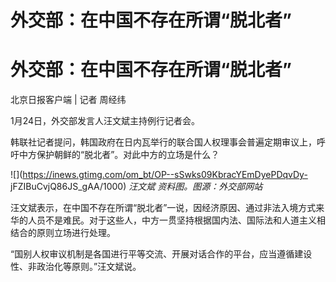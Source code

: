 # 外交部：在中国不存在所谓“脱北者”

# 外交部：在中国不存在所谓“脱北者”

北京日报客户端 | 记者 周经纬

1月24日，外交部发言人汪文斌主持例行记者会。

韩联社记者提问，韩国政府在日内瓦举行的联合国人权理事会普遍定期审议上，呼吁中方保护朝鲜的“脱北者”。对此中方的立场是什么？

![](https://inews.gtimg.com/om_bt/OP--sSwks09KbracYEmDyePDqvDy-
jFZIBuCvjQ86JS_gAA/1000) _汪文斌 资料图。图源：外交部网站_

汪文斌表示，在中国不存在所谓“脱北者”一说，因经济原因、通过非法入境方式来华的人员不是难民。对于这些人，中方一贯坚持根据国内法、国际法和人道主义相结合的原则立场进行处理。

“国别人权审议机制是各国进行平等交流、开展对话合作的平台，应当遵循建设性、非政治化等原则。”汪文斌说。

